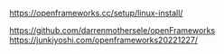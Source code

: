 https://openframeworks.cc/setup/linux-install/

https://github.com/darrenmothersele/openFrameworks
https://junkiyoshi.com/openframeworks20221227/
